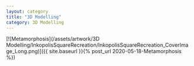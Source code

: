 ```yaml
---
layout: category
title: "3D Modelling"
category: 3D Modelling
---
```



[![Metamorphosis](/assets/artwork/3D Modelling/InkopolisSquareRecreation/InkopolisSquareRecreation_CoverImage_Long.png)]({{ site.baseurl }}{% post_url 2020-05-18-Metamorphosis %})
